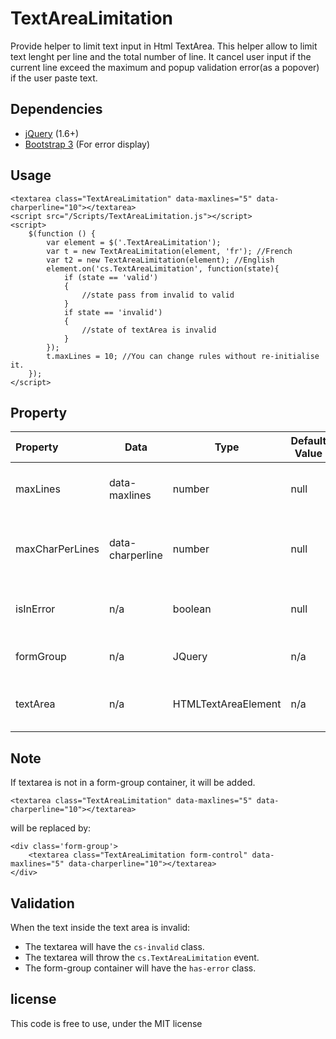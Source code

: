 # TextAreaLimitation
Provide helper to limit text input in Html TextArea.
This helper allow to limit text lenght per line and the total number of line.
It cancel user input if the current line exceed the maximum and popup validation error(as a popover) if the user paste text.


## Dependencies
- [jQuery](https://github.com/jquery/jquery) (1.6+)
- [Bootstrap 3](https://github.com/twbs/bootstrap) (For error display)

## Usage
```
<textarea class="TextAreaLimitation" data-maxlines="5" data-charperline="10"></textarea>
<script src="/Scripts/TextAreaLimitation.js"></script>
<script>
    $(function () {
        var element = $('.TextAreaLimitation');
        var t = new TextAreaLimitation(element, 'fr'); //French
        var t2 = new TextAreaLimitation(element); //English
        element.on('cs.TextAreaLimitation', function(state){
            if (state == 'valid')
            {
                //state pass from invalid to valid
            }
            if state == 'invalid')
            {
                //state of textArea is invalid
            }
        });
        t.maxLines = 10; //You can change rules without re-initialise it.
    });
</script>
```
## Property
|Property |Data |Type |Default Value |Description | 
|:----|----|----|----|----:|
|maxLines |data-maxlines |number | null| Max Lines.<br/>If null, the rule do not aply.|
|maxCharPerLines |data-charperline |number | null| Caraters per lines.<br/> If null, the rule do not aply.|
|isInError | n/a|boolean | null| Get if the current state is in error.|
|formGroup | n/a|JQuery | n/a| Get the form-group container.|
|textArea | n/a|HTMLTextAreaElement | n/a| Get the current textArea element.|


## Note
If textarea is not in a form-group container, it will be added.
```
<textarea class="TextAreaLimitation" data-maxlines="5" data-charperline="10"></textarea>
```
will be replaced by:
```
<div class='form-group'>
    <textarea class="TextAreaLimitation form-control" data-maxlines="5" data-charperline="10"></textarea>
</div>
```

## Validation
When the text inside the text area is invalid:
- The textarea will have the `cs-invalid` class.
- The textarea will throw the `cs.TextAreaLimitation` event.
- The form-group container will have the `has-error` class.

## license
This code is free to use, under the MIT license
